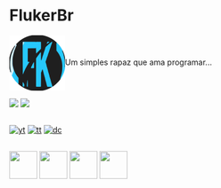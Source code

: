 # FlukerBr
<div>
  <img src="https://raw.githubusercontent.com/FlukerBr/FlukerBr/main/img/fkcircle.svg" alt="fk" height="100" width="100" <p align="center">Um simples rapaz que ama programar...</p>
</div>
<div>
  <img height="180em" src="https://github-readme-stats.vercel.app/api?username=flukerbr&show_icons=true&theme=dark&include_all_commits=true&count_private=true"/>
  <img height="180em" src="https://github-readme-stats.vercel.app/api/top-langs/?username=flukerbr&layout=compact&langs_count=7&theme=dark"/>
</div>

## 
<div style="display: inline-block;">
  <a href="https://www.youtube.com/channel/UCDdCTajzvgVpm8SWDMdIZ2g"><img src="https://img.shields.io/badge/-Youtube-FF0000?style=flat-square&labelColor=FF0000&logo=youtube&logoColor=white" alt="yt" height="30" width="100"></a>
  <a href="https://twitter.com/FlukerBr"><img src="https://img.shields.io/badge/Twitter-1DA1F2?style=for-the-badge&logo=twitter&logoColor=white" alt="tt" height="30" width="100"></a>
  <a href="https://discord.com/channels/@me/661442512962977803"><img src="https://img.shields.io/badge/Discord-7289DA?style=for-the-badge&logo=discord&logoColor=white" alt="dc" height="30" width="100"></a>
</div>

## 
<div style="display: inline-block;">
  <a href="https://github.com/FlukerBr"><img src="https://cdn.jsdelivr.net/gh/devicons/devicon/icons/javascript/javascript-original.svg" height="50" width="50" draggable="false" /></a>
  <a href="https://github.com/FlukerBr"><img src="https://cdn.jsdelivr.net/gh/devicons/devicon/icons/python/python-original.svg"  height="50" width="50" draggable="false" /></a>
  <a href="https://github.com/FlukerBr"><img src="https://cdn.jsdelivr.net/gh/devicons/devicon/icons/html5/html5-plain.svg" height="50" width="50" draggable="false" /></a>
  <a href="https://github.com/FlukerBr"><img src="https://cdn.jsdelivr.net/gh/devicons/devicon/icons/css3/css3-original.svg" height="50" width="50" draggable="false" /></a>
</div>



